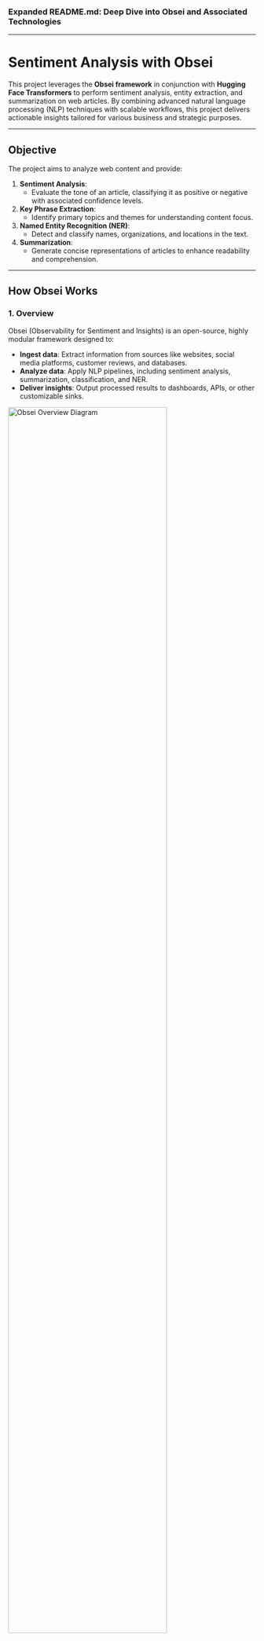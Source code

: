 ### Expanded README.md: **Deep Dive into Obsei and Associated Technologies**

---

# Sentiment Analysis with Obsei

This project leverages the **Obsei framework** in conjunction with **Hugging Face Transformers** to perform sentiment analysis, entity extraction, and summarization on web articles. By combining advanced natural language processing (NLP) techniques with scalable workflows, this project delivers actionable insights tailored for various business and strategic purposes.

---

## **Objective**

The project aims to analyze web content and provide:
1. **Sentiment Analysis**:
   - Evaluate the tone of an article, classifying it as positive or negative with associated confidence levels.
2. **Key Phrase Extraction**:
   - Identify primary topics and themes for understanding content focus.
3. **Named Entity Recognition (NER)**:
   - Detect and classify names, organizations, and locations in the text.
4. **Summarization**:
   - Generate concise representations of articles to enhance readability and comprehension.

---

## **How Obsei Works**

### 1. **Overview**
Obsei (Observability for Sentiment and Insights) is an open-source, highly modular framework designed to:
- **Ingest data**: Extract information from sources like websites, social media platforms, customer reviews, and databases.
- **Analyze data**: Apply NLP pipelines, including sentiment analysis, summarization, classification, and NER.
- **Deliver insights**: Output processed results to dashboards, APIs, or other customizable sinks.


<img src="imgsrc/obsei_diagram.png" alt="Obsei Overview Diagram" style="width: 80%; max-width: 1000px;">  

### 2. **Key Features**
- **Pluggable Architecture**:
  - Mix and match sources, analyzers, and sinks without additional dependencies.
- **Multilingual Support**:
  - Analyze content in multiple languages, making it suitable for global use cases.
- **Pre-trained Models**:
  - Leverages pre-trained transformers, reducing the need for domain-specific training.

---

### **Technical Components**

#### 1. **Sources**
Data collection is the starting point for any analysis. Obsei provides flexible sources like:
- **TrafilaturaCrawlerSource**: For scraping and cleaning web content.
- **Social Media APIs**: (e.g., Twitter and Facebook).
- **File-based Sources**: Text files or logs.

#### 2. **Analyzers**
Analyzers are at the core of Obsei's processing pipeline, enabling various NLP tasks:
- **Sentiment Analysis**: Uses Hugging Face's DistilBERT for polarity classification.
- **NER (Named Entity Recognition)**: Extracts structured information like people, organizations, and places.
- **Text Summarization**: Utilizes Facebook’s BART or mBART for summarization.

#### 3. **Sinks**
Once insights are generated, they can be sent to:
- **Dashboards**: Real-time visualizations via BI tools.
- **Databases**: Store results in systems like MySQL, MongoDB, or Elasticsearch.
- **Notifications**: Push insights to messaging platforms like Slack or email.

---

### **Background Technologies**

#### 1. **Hugging Face Transformers**
- **BERT (Bidirectional Encoder Representations from Transformers)**:
  - A foundational transformer architecture for NLP.
- **DistilBERT**:
  - Optimized for speed and memory, perfect for sentiment tasks.
- **BART and mBART**:
  - Designed for text-to-text generation tasks like summarization and translation.

#### 2. **Trafilatura**
- A Python library specialized in web scraping, handling dynamic content extraction while discarding irrelevant data like ads or scripts.

#### 3. **Pipelines and Workflow**
- Obsei’s pipeline abstracts data flow from source to sink, reducing development overhead for NLP projects.

---

## **Advanced Use Cases for Businesses**

### 1. **Customer Sentiment Analysis**
- Analyze customer reviews or comments in real time to:
  - Detect dissatisfaction or satisfaction trends.
  - Identify areas for service improvement.

### 2. **Competitor Monitoring**
- Scrape competitor news and assess public sentiment about their products or strategies.

### 3. **Brand Reputation Management**
- Evaluate the perception of a brand across social media and news platforms.
- Extract entities to identify frequent mentions or stakeholders influencing opinions.

### 4. **Content Personalization**
- Summarize articles or reviews to deliver personalized content recommendations.
- Extract key phrases to tag and categorize articles effectively.

### 5. **Crisis Management**
- Monitor public sentiment during crises to:
  - Gauge customer reaction.
  - Identify early signs of potential PR issues.

---

## **Production-Ready Deployment**

### **Best Practices**
1. **Fine-tune Models**:
   - Tailor pre-trained models to specific domains for improved accuracy.
2. **Scalability**:
   - Use containers (e.g., Docker) or orchestration tools (e.g., Kubernetes) for deploying at scale.
3. **Real-Time Pipelines**:
   - Integrate with streaming frameworks like Apache Kafka for real-time insights.
4. **Data Privacy**:
   - Ensure compliance with data protection laws like GDPR when processing sensitive data.

---

## **Extended Functionality**

### 1. **Multi-language Support**
- Implement dynamic language detection using `langdetect` or similar libraries.
- Utilize models like mBERT or mBART for analyzing and summarizing non-English texts.

### 2. **Custom Model Training**
- Fine-tune sentiment or summarization models on custom datasets using Hugging Face's `Trainer` API.

### 3. **Integrations**
- Add support for:
  - **CRM tools** (e.g., Salesforce) for customer insights.
  - **Cloud Storage** (e.g., AWS S3) for storing processed results.
  - **Visualization Tools** (e.g., Tableau, Power BI).

### 4. **Prediction and Trend Analysis**
- Extend the pipeline to include predictive models for forecasting sentiment trends.
- Combine with time-series analysis for deeper insights into market or brand perception.

---

## **How to Use**

### 1. **Clone the Repository**
```bash
git clone https://github.com/your-repo/sentiment-analysis-obsei.git
cd sentiment-analysis-obsei
```

### 2. **Install Dependencies**
```bash
pip install transformers obsei trafilatura langdetect
```

### 3. **Run the Script**
```bash
python sentiment_analysis.py
```

### 4. **Examine the Results**
- The processed results are saved in `output_example.txt`.
- Insights include:
  - Sentiment classification with confidence scores.
  - Key phrases and named entities extracted.
  - A concise summary of the input text.
  - Sentences containing persuasive language.

---

## **Example Workflow**
1. Extract text from a news article using `TrafilaturaCrawlerSource`.
2. Detect language dynamically and set up multilingual NLP pipelines.
3. Perform sentiment analysis, NER, and summarization.
4. Save or forward processed insights to sinks for reporting.

---

## **Future Enhancements**

### 1. **Enhanced Accuracy**
- Train on domain-specific datasets (e.g., healthcare, e-commerce).

### 2. **Integration with Monitoring Systems**
- Incorporate Obsei pipelines into DevOps tools for real-time alerting based on sentiment analysis.

### 3. **Custom NLP Tasks**
- Develop pipelines for other NLP tasks like:
  - **Text classification** (e.g., spam detection).
  - **Aspect-based sentiment analysis** (e.g., isolating sentiment for specific topics).

### 4. **Knowledge Graphs**
- Combine NER outputs to create knowledge graphs, enabling deeper analysis of relationships between entities.

---

## **Conclusion**

Obsei bridges the gap between data collection and actionable insights. By integrating advanced NLP techniques with a flexible pipeline architecture, businesses can efficiently analyze web content and derive valuable sentiment-based insights. This project demonstrates how Obsei, Hugging Face Transformers, and Trafilatura can empower organizations to make informed decisions, enhance customer experiences, and stay ahead of the competition.

--- 
